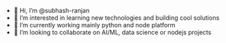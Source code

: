 - 👋 Hi, I’m @subhash-ranjan
- 👀 I’m interested in learning new technologies and building cool solutions
- 🌱 I’m currently working mainly python and node platform
- 💞️ I’m looking to collaborate on AI/ML, data science or nodejs projects

<!---
subhash-ranjan/subhash-ranjan is a ✨ special ✨ repository because its `README.md` (this file) appears on your GitHub profile.
You can click the Preview link to take a look at your changes.
--->
